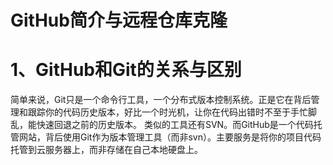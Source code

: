 # GitHub简介与远程仓库克隆

# 1、GitHub和Git的关系与区别

​	简单来说，Git只是一个命令行工具，一个分布式版本控制系统。正是它在背后管理和跟踪你的代码历史版本，好比一个时光机，让你在代码出错时不至于手忙脚乱，能快速回退之前的历史版本。 类似的工具还有SVN。而GitHub是一个代码托管网站，背后使用Git作为版本管理工具（而非svn）。主要服务是将你的项目代码托管到云服务器上，而非存储在自己本地硬盘上。

